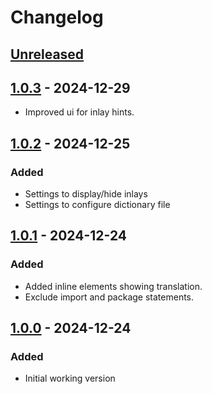 # Changelog

## [Unreleased]

## [1.0.3] - 2024-12-29

- Improved ui for inlay hints.

## [1.0.2] - 2024-12-25

### Added

- Settings to display/hide inlays
- Settings to configure dictionary file

## [1.0.1] - 2024-12-24

### Added

- Added inline elements showing translation.
- Exclude import and package statements.

## [1.0.0] - 2024-12-24

### Added

- Initial working version

[Unreleased]: https://github.com/hpalma/intellij-domain-translator/compare/v1.0.3...HEAD
[1.0.3]: https://github.com/hpalma/intellij-domain-translator/compare/v1.0.2...v1.0.3
[1.0.2]: https://github.com/hpalma/intellij-domain-translator/compare/v1.0.1...v1.0.2
[1.0.1]: https://github.com/hpalma/intellij-domain-translator/compare/v1.0.0...v1.0.1
[1.0.0]: https://github.com/hpalma/intellij-domain-translator/commits/v1.0.0
